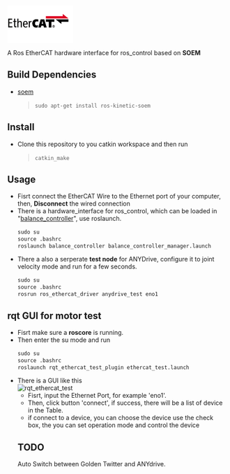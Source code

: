 <img src = /assets/EtherCAT-16-9.jpg width = 30% height = 30% align = center />

A Ros EtherCAT hardware interface for ros_control based on **SOEM**


## Build Dependencies
- [soem](https://github.com/mgruhler/soem)
  > `sudo apt-get install ros-kinetic-soem`

## Install
- Clone this repository to you catkin workspace and then run
  > `catkin_make`

## Usage
- Fisrt connect the EtherCAT Wire to the Ethernet port of your computer, then, **Disconnect** the wired connection
- There is a hardware_interface for ros_control, which can be loaded in "[balance_controller]()", use roslaunch.
  ```
  sudo su
  source .bashrc
  roslaunch balance_controller balance_controller_manager.launch
  ```
- There a also a serperate **test node** for ANYDrive, configure it to joint velocity mode and run for a few seconds.
  ```
  sudo su
  source .bashrc
  rosrun ros_ethercat_driver anydrive_test eno1
  ```
## rqt GUI for motor test
- Fisrt make sure a **roscore** is running.
- Then enter the su mode and run
  ```
  sudo su
  source .bashrc
  roslaunch rqt_ethercat_test_plugin ethercat_test.launch
  ```
- There is a GUI like this  
  ![rqt_ethercat_test](/assets/rqt_ethercat_test.gif)
  - Fisrt, input the Ethernet Port, for example 'eno1'.
  - Then, click button 'connect', if success, there will be a list of device in the Table.
  - if connect to a device, you can choose the device use the check box, the you can set operation mode and control the device
  ## TODO
  Auto Switch between Golden Twitter and ANYdrive.
